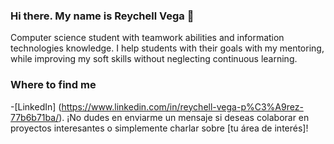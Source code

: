 ### Hi there. My name is Reychell Vega 👋

Computer science student with teamwork abilities and information technologies knowledge. 
I help students with their goals with my mentoring, while improving my soft skills without neglecting continuous learning.

### Where to find me
-[LinkedIn] (https://www.linkedin.com/in/reychell-vega-p%C3%A9rez-77b6b71ba/). 
¡No dudes en enviarme un mensaje si deseas colaborar en proyectos interesantes o simplemente charlar sobre [tu área de interés]!


<!--
**ReychVega/ReychVega** is a ✨ _special_ ✨ repository because its `README.md` (this file) appears on your GitHub profile.

Here are some ideas to get you started:

- 🔭 I’m currently working on ...
- 🌱 I’m currently learning ...
- 👯 I’m looking to collaborate on ...
- 🤔 I’m looking for help with ...
- 💬 Ask me about ...
- 📫 How to reach me: ...
- 😄 Pronouns: ...
- ⚡ Fun fact: ...
-->
